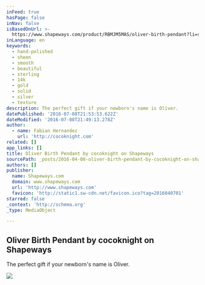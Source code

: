 ```yaml
---
inFeed: true
hasPage: false
inNav: false
isBasedOnUrl: >-
  https://www.shapeways.com/product/RBMJM5MAS/oliver-birth-pendant?li=shareProduct
inLanguage: en
keywords:
  - hand-polished
  - sheen
  - smooth
  - beautiful
  - sterling
  - 14k
  - gold
  - solid
  - silver
  - texture
description: The perfect gift if your newborn's name is Oliver.
datePublished: '2016-07-08T21:53:53.622Z'
dateModified: '2016-07-08T21:49:13.278Z'
author:
  - name: Fabian Hernandez
    url: 'http://cocoknight.com'
related: []
app_links: []
title: Oliver Birth Pendant by cocoknight on Shapeways
sourcePath: _posts/2016-04-08-oliver-birth-pendant-by-cocoknight-on-shapeways.md
authors: []
publisher:
  name: Shapeways.com
  domain: www.shapeways.com
  url: 'http://www.shapeways.com'
  favicon: 'http://static1.sw-cdn.net/favicon.ico?tag=2016040701'
starred: false
_context: 'http://schema.org'
_type: MediaObject

---
```

<article style=""><h1>Oliver Birth Pendant by cocoknight on Shapeways</h1><p>The perfect gift if your newborn's name is Oliver.</p><img src="https://s3-us-west-2.amazonaws.com/the-grid-img/p/6b65238a732d2e514d09c74ec8efc6b6764a3d2b.jpg" /></article>